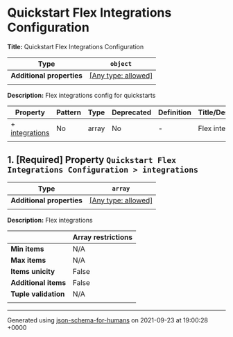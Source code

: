 # Quickstart Flex Integrations Configuration

**Title:** Quickstart Flex Integrations Configuration

| Type                      | `object`                                                                  |
| ------------------------- | ------------------------------------------------------------------------- |
| **Additional properties** | [[Any type: allowed]](# "Additional Properties of any type are allowed.") |
|                           |                                                                           |

**Description:** Flex integrations config for quickstarts

| Property                         | Pattern | Type  | Deprecated | Definition | Title/Description |
| -------------------------------- | ------- | ----- | ---------- | ---------- | ----------------- |
| + [integrations](#integrations ) | No      | array | No         | -          | Flex integrations |
|                                  |         |       |            |            |                   |

## <a name="integrations"></a>1. [Required] Property `Quickstart Flex Integrations Configuration > integrations`

| Type                      | `array`                                                                   |
| ------------------------- | ------------------------------------------------------------------------- |
| **Additional properties** | [[Any type: allowed]](# "Additional Properties of any type are allowed.") |
|                           |                                                                           |

**Description:** Flex integrations

|                      | Array restrictions |
| -------------------- | ------------------ |
| **Min items**        | N/A                |
| **Max items**        | N/A                |
| **Items unicity**    | False              |
| **Additional items** | False              |
| **Tuple validation** | N/A                |
|                      |                    |

----------------------------------------------------------------------------------------------------------------------------
Generated using [json-schema-for-humans](https://github.com/coveooss/json-schema-for-humans) on 2021-09-23 at 19:00:28 +0000